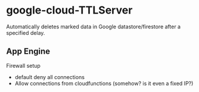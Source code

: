 # google-cloud-TTLServer
Automatically deletes marked data in Google datastore/firestore after a  specified delay.

## App Engine
Firewall setup
- default deny all connections
- Allow connections from cloudfunctions (somehow? is it even a fixed IP?)
